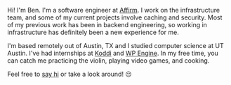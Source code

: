Hi! I'm Ben. I'm a software engineer at [Affirm](https://affirm.com/).
I work on the infrastructure team, and some of my current projects involve caching and security.
Most of my previous work has been in backend engineering, so working in infrastructure has definitely
been a new experience for me.

I'm based remotely out of Austin, TX and I studied computer science at UT Austin.
I've had internships at [Koddi](https://koddi.com/) and [WP Engine](https://wpengine.com/).
In my free time, you can catch me practicing the violin, playing video games, and cooking.

Feel free to [say hi](mailto:benjamin.porter@utexas.edu) or take a look around! 😑
